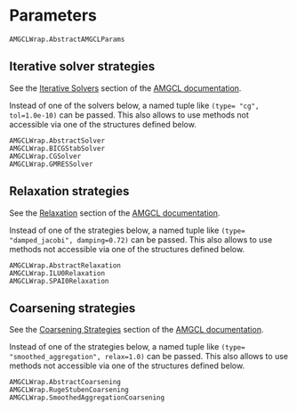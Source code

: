 # Parameters
```@docs
AMGCLWrap.AbstractAMGCLParams
```

## Iterative solver strategies
See the [Iterative Solvers](https://amgcl.readthedocs.io/en/latest/components/iter_solvers.html#) section
of the [AMGCL documentation](https://amgcl.readthedocs.io/en/latest/index.html).

Instead of one of the solvers below, a named tuple like `(type= "cg", tol=1.0e-10)` can be passed.
This also allows to use methods not accessible via one of the structures defined below. 

```@docs
AMGCLWrap.AbstractSolver
AMGCLWrap.BICGStabSolver
AMGCLWrap.CGSolver
AMGCLWrap.GMRESSolver
```

## Relaxation strategies
See the [Relaxation](https://amgcl.readthedocs.io/en/latest/components/relaxation.html) section
of the [AMGCL documentation](https://amgcl.readthedocs.io/en/latest/index.html).

Instead of one of the strategies below, a named tuple like `(type= "damped_jacobi", damping=0.72)` can be passed.
This also allows to use methods not accessible via one of the structures defined below. 


```@docs
AMGCLWrap.AbstractRelaxation
AMGCLWrap.ILU0Relaxation
AMGCLWrap.SPAI0Relaxation
```

## Coarsening strategies
See the [Coarsening Strategies](https://amgcl.readthedocs.io/en/latest/components/coarsening.html) section
of the [AMGCL documentation](https://amgcl.readthedocs.io/en/latest/index.html).


Instead of one of the strategies below, a named tuple like `(type= "smoothed_aggregation", relax=1.0)` can be passed.
This also allows to use methods not accessible via one of the structures defined below. 

```@docs
AMGCLWrap.AbstractCoarsening
AMGCLWrap.RugeStubenCoarsening
AMGCLWrap.SmoothedAggregationCoarsening
```
